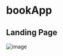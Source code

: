 # bookApp

## Landing Page
![image](https://user-images.githubusercontent.com/110247732/188312713-de543c53-1382-411e-b8ca-7bae6baae451.png)
